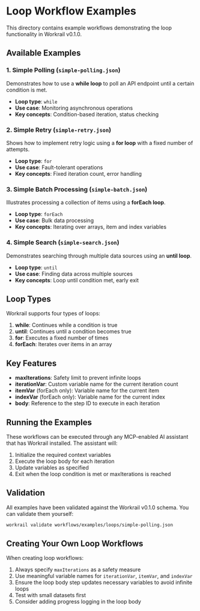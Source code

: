 # Loop Workflow Examples

This directory contains example workflows demonstrating the loop functionality in Workrail v0.1.0.

## Available Examples

### 1. Simple Polling (`simple-polling.json`)
Demonstrates how to use a **while loop** to poll an API endpoint until a certain condition is met.
- **Loop type**: `while`
- **Use case**: Monitoring asynchronous operations
- **Key concepts**: Condition-based iteration, status checking

### 2. Simple Retry (`simple-retry.json`)
Shows how to implement retry logic using a **for loop** with a fixed number of attempts.
- **Loop type**: `for`
- **Use case**: Fault-tolerant operations
- **Key concepts**: Fixed iteration count, error handling

### 3. Simple Batch Processing (`simple-batch.json`)
Illustrates processing a collection of items using a **forEach loop**.
- **Loop type**: `forEach`
- **Use case**: Bulk data processing
- **Key concepts**: Iterating over arrays, item and index variables

### 4. Simple Search (`simple-search.json`)
Demonstrates searching through multiple data sources using an **until loop**.
- **Loop type**: `until`
- **Use case**: Finding data across multiple sources
- **Key concepts**: Loop until condition met, early exit

## Loop Types

Workrail supports four types of loops:

1. **while**: Continues while a condition is true
2. **until**: Continues until a condition becomes true
3. **for**: Executes a fixed number of times
4. **forEach**: Iterates over items in an array

## Key Features

- **maxIterations**: Safety limit to prevent infinite loops
- **iterationVar**: Custom variable name for the current iteration count
- **itemVar** (forEach only): Variable name for the current item
- **indexVar** (forEach only): Variable name for the current index
- **body**: Reference to the step ID to execute in each iteration

## Running the Examples

These workflows can be executed through any MCP-enabled AI assistant that has Workrail installed. The assistant will:
1. Initialize the required context variables
2. Execute the loop body for each iteration
3. Update variables as specified
4. Exit when the loop condition is met or maxIterations is reached

## Validation

All examples have been validated against the Workrail v0.1.0 schema. You can validate them yourself:

```bash
workrail validate workflows/examples/loops/simple-polling.json
```

## Creating Your Own Loop Workflows

When creating loop workflows:
1. Always specify `maxIterations` as a safety measure
2. Use meaningful variable names for `iterationVar`, `itemVar`, and `indexVar`
3. Ensure the loop body step updates necessary variables to avoid infinite loops
4. Test with small datasets first
5. Consider adding progress logging in the loop body 